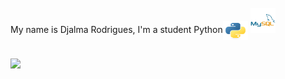 


<div style="display: inline_block"><br>
  My name is Djalma Rodrigues, I'm a student Python<img align="center" alt="Djalma-Python" height="30" width="40" src="https://raw.githubusercontent.com/devicons/devicon/master/icons/python/python-original.svg">
 <img src="https://raw.githubusercontent.com/devicons/devicon/master/icons/mysql/mysql-original-wordmark.svg" alt="mysql" width="40" height="40"/> </a>
</div>
  
  ##
  
<p align="left">
<a href="https://www.linkedin.com/in/djalma-rodrigues-626246143/">
    <img src="https://img.shields.io/badge/-LinkedIn-0077B5?style=flat&logo=Linkedin&logoColor=white"/>
</a>
